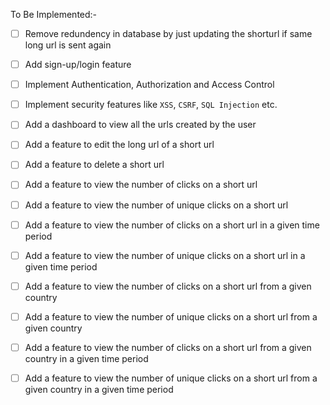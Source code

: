 To Be Implemented:-
- [ ] Remove redundency in database by just updating the shorturl if same long url is sent again
- [ ] Add sign-up/login feature
- [ ] Implement Authentication, Authorization and Access Control
- [ ] Implement security features like `XSS`, `CSRF`, `SQL Injection` etc.
- [ ] Add a dashboard to view all the urls created by the user
- [ ] Add a feature to edit the long url of a short url
- [ ] Add a feature to delete a short url
- [ ] Add a feature to view the number of clicks on a short url
- [ ] Add a feature to view the number of unique clicks on a short url
- [ ] Add a feature to view the number of clicks on a short url in a given time period
- [ ] Add a feature to view the number of unique clicks on a short url in a given time period
- [ ] Add a feature to view the number of clicks on a short url from a given country
- [ ] Add a feature to view the number of unique clicks on a short url from a given country
- [ ] Add a feature to view the number of clicks on a short url from a given country in a given time period
- [ ] Add a feature to view the number of unique clicks on a short url from a given country in a given time period

